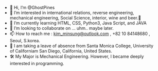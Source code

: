 - 👋 Hi, I’m @GhostPines
- 👀 I’m interested in international relations, reverse engineering, mechanical engineering, Social Science, interior, wine and beer.🍻
- 🌱 I’m currently learning HTML, CSS, Python3, Java Script, and JAVA
- 💞️ I’m looking to collaborate on ... uhm.. maybe later.
- 📫 How to reach me : kim_minsung@outlook.com , +82 10 84148680 , Seoul, S.korea.
- 🏯 I am taking a leave of absence from Santa Monica College, University of Californiam San Diego, California, United States.
- 🛠 My Major is Mechanical Engineering.  However, I became deeply interested in programming.


